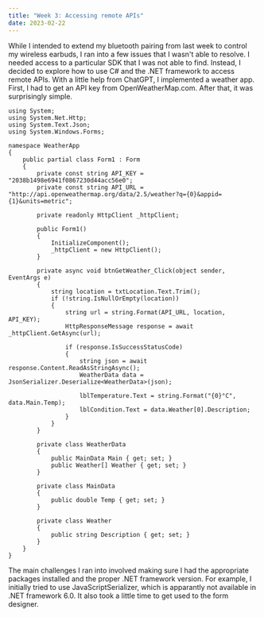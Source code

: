```yaml
---
title: "Week 3: Accessing remote APIs"
date: 2023-02-22
---
```


While I intended to extend my bluetooth pairing from last week to control my wireless earbuds, I ran into a few issues that I wasn't able to resolve.  I needed access to a particular SDK that I was not able to find. Instead, I decided to explore how to use C# and the .NET framework to access remote APIs.  With a little help from ChatGPT, I implemented a weather app.  First, I had to get an API key from OpenWeatherMap.com.  After that, it was surprisingly simple.


```
using System;
using System.Net.Http;
using System.Text.Json;
using System.Windows.Forms;

namespace WeatherApp
{
    public partial class Form1 : Form
    {
        private const string API_KEY = "2038b1498e6941f0867230d44acc56e0";
        private const string API_URL = "http://api.openweathermap.org/data/2.5/weather?q={0}&appid={1}&units=metric";

        private readonly HttpClient _httpClient;

        public Form1()
        {
            InitializeComponent();
            _httpClient = new HttpClient();
        }

        private async void btnGetWeather_Click(object sender, EventArgs e)
        {
            string location = txtLocation.Text.Trim();
            if (!string.IsNullOrEmpty(location))
            {
                string url = string.Format(API_URL, location, API_KEY);
                HttpResponseMessage response = await _httpClient.GetAsync(url);

                if (response.IsSuccessStatusCode)
                {
                    string json = await response.Content.ReadAsStringAsync();
                    WeatherData data = JsonSerializer.Deserialize<WeatherData>(json);

                    lblTemperature.Text = string.Format("{0}°C", data.Main.Temp);
                    lblCondition.Text = data.Weather[0].Description;
                }
            }
        }

        private class WeatherData
        {
            public MainData Main { get; set; }
            public Weather[] Weather { get; set; }
        }

        private class MainData
        {
            public double Temp { get; set; }
        }

        private class Weather
        {
            public string Description { get; set; }
        }
    }
}
```

The main challenges I ran into involved making sure I had the appropriate packages installed and the proper .NET framework version.  For example, I initially tried to use JavaScriptSerializer, which is apparantly not available in .NET framework 6.0.  It also took a little time to get used to the form designer.
